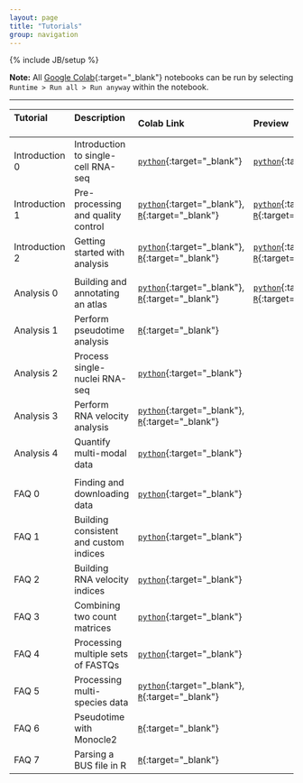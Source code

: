 ```yaml
---
layout: page
title: "Tutorials"
group: navigation
---
```


{% include JB/setup %}

**Note:** All [Google Colab](https://colab.research.google.com/notebooks/basic_features_overview.ipynb){:target="_blank"} notebooks can be run by selecting `Runtime > Run all > Run anyway` within the notebook.

---

| Tutorial &nbsp; &nbsp; &nbsp; &nbsp; &nbsp; &nbsp; &nbsp; &nbsp; &nbsp; &nbsp; | Description &nbsp; &nbsp; &nbsp; &nbsp; &nbsp; &nbsp; &nbsp; &nbsp; &nbsp; &nbsp;  | Colab Link &nbsp; &nbsp; &nbsp; &nbsp; &nbsp; &nbsp; &nbsp; &nbsp; &nbsp; &nbsp; | Preview &nbsp; &nbsp; &nbsp; &nbsp; &nbsp; &nbsp; &nbsp; &nbsp; &nbsp; &nbsp; | Time (min) |
|:------|:------------|:---------|:----------|:----------|
| Introduction 0 | Introduction to single-cell RNA-seq      | [`python`](https://colab.research.google.com/github/pachterlab/kallistobustools/blob/master/notebooks/Introduction_single_cell_RNA_seq.ipynb){:target="_blank"}                                                                                                                           | [`python`](https://github.com/pachterlab/kallistobustools/blob/master/notebooks/Introduction_single_cell_RNA_seq.ipynb){:target="_blank"}                                                                                                                                     | 0.58 |
| Introduction 1 | Pre-processing and quality control       | [`python`](https://colab.research.google.com/github/pachterlab/kallistobustools/blob/master/notebooks/kb_intro_1_python.ipynb){:target="_blank"}, [`R`](https://colab.research.google.com/github/pachterlab/kallistobustools/blob/master/notebooks/kb_intro_1_R.ipynb){:target="_blank"}         | [`python`](https://github.com/pachterlab/kallistobustools/blob/master/notebooks/kb_intro_1_python.ipynb){:target="_blank"}, [`R`](https://github.com/pachterlab/kallistobustools/blob/master/notebooks/kb_intro_1_R.ipynb){:target="_blank"}                                         | 1.36 |
| Introduction 2 | Getting started with analysis            | [`python`](https://colab.research.google.com/github/pachterlab/kallistobustools/blob/master/notebooks/kb_intro_2_python.ipynb){:target="_blank"}, [`R`](https://colab.research.google.com/github/pachterlab/kallistobustools/blob/master/notebooks/kb_intro_2_Ripynb){:target="_blank"}   | [`python`](https://github.com/pachterlab/kallistobustools/blob/master/notebooks/kb_intro_2_python.ipynb){:target="_blank"}, [`R`](https://github.com/pachterlab/kallistobustools/blob/master/notebooks/kb_intro_2_R.ipynb){:target="_blank"}                                   | 13.5 |
||||||
| Analysis 0 | Building and annotating an atlas | [`python`](https://colab.research.google.com/github/pachterlab/kallistobustools/blob/master/notebooks/kb_analysis_0_python.ipynb){:target="_blank"}, [`R`](https://colab.research.google.com/github/pachterlab/kallistobustools/blob/master/notebooks/kb_analysis_0_R.ipynb){:target="_blank"}| [`python`](https://github.com/pachterlab/kallistobustools/blob/master/notebooks/kb_intro_analysis_0_python.ipynb){:target="_blank"}, [`R`](https://github.com/pachterlab/kallistobustools/blob/master/notebooks/kb_intro_analysis_0_R.ipynb){:target="_blank"}  | 31.2 |
| Analysis 1 | Perform pseudotime analysis      | [`R`](https://colab.research.google.com/github/pachterlab/kallistobustools/blob/master/notebooks/kb_slingshot.ipynb#scrollTo=Thbf0wBfnMb_){:target="_blank"}| | |
| Analysis 2 | Process single-nuclei RNA-seq    | [`python`](https://colab.research.google.com/github/pachterlab/kallistobustools/blob/master/notebooks/kb_single_nucleus.ipynb){:target="_blank"}| | |
| Analysis 3 | Perform RNA velocity analysis    | [`python`](https://colab.research.google.com/github/pachterlab/kallistobustools/blob/master/notebooks/kb_velocity.ipynb){:target="_blank"}, [`R`](https://bustools.github.io/BUS_notebooks_R/velocity.html){:target="_blank"}| | |
| Analysis 4 | Quantify multi-modal data        | [`python`](https://colab.research.google.com/github/pachterlab/kallistobustools/blob/master/notebooks/kb_kite.ipynb){:target="_blank"}| | |
||||||
| FAQ 0 | Finding and downloading data              | [`python`](https://colab.research.google.com/github/pachterlab/kallistobustools/blob/master/notebooks/data_download.ipynb){:target="_blank"}| | |
| FAQ 1 | Building consistent and custom indices    | [`python`](https://colab.research.google.com/github/pachterlab/kallistobustools/blob/master/notebooks/kb_transcriptome_index.ipynb){:target="_blank"} | | |
| FAQ 2 | Building RNA velocity indices             | [`python`](https://colab.research.google.com/github/pachterlab/kallistobustools/blob/master/notebooks/kb_velocity_index.ipynb){:target="_blank"}| | |
| FAQ 3 | Combining two count matrices              | [`python`](https://colab.research.google.com/github/pachterlab/kallistobustools/blob/master/notebooks/kb_aggregating_count_matrices.ipynb){:target="_blank"}| | |
| FAQ 4 | Processing multiple sets of FASTQs        | [`python`](https://colab.research.google.com/github/pachterlab/kallistobustools/blob/master/notebooks/kb_multiple_files.ipynb){:target="_blank"} | | |
| FAQ 5 | Processing multi-species data             | [`python`](https://colab.research.google.com/github/pachterlab/kallistobustools/blob/master/notebooks/kb_species_mixing.ipynb){:target="_blank"}, [`R`](https://colab.research.google.com/github/pachterlab/kallistobustools/blob/master/notebooks/kb_mixed_species_10x_v2.ipynb){:target="_blank"} | | |
| FAQ 6 | Pseudotime with Monocle2                  | [`R`](https://colab.research.google.com/github/pachterlab/kallistobustools/blob/master/notebooks/kb_monocle2.ipynb){:target="_blank"} | | |
| FAQ 7 | Parsing a BUS file in R                   | [`R`](https://bustools.github.io/BUS_notebooks_R/10xv3.html){:target="_blank"} | | |
